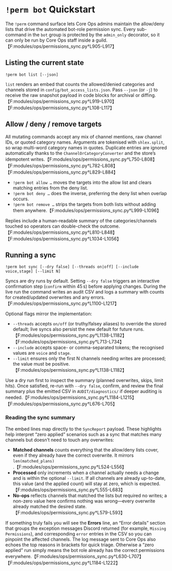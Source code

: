 # `!perm bot` Quickstart

The `!perm` command surface lets Core Ops admins maintain the allow/deny lists
that drive the automated bot-role permission sync. Every sub-command in the
`bot` group is protected by the `admin_only` decorator, so it can only be run by
Core Ops staff inside a guild.【F:modules/ops/permissions_sync.py†L905-L917】

## Listing the current state

```text
!perm bot list [--json]
```

`list` renders an embed that counts the allowed/denied categories and channels
stored in `config/bot_access_lists.json`. Pass `--json` (or `-j`) to receive the
raw snapshot payload in code blocks for archival or diffing.【F:modules/ops/permissions_sync.py†L919-L970】【F:modules/ops/permissions_sync.py†L108-L117】

## Allow / deny / remove targets

All mutating commands accept any mix of channel mentions, raw channel IDs, or
quoted category names. Arguments are tokenised with `shlex.split`, so wrap
multi-word category names in quotes. Duplicate entries are ignored automatically
thanks to the `ChannelOrCategoryConverter` and the store’s idempotent writes.【F:modules/ops/permissions_sync.py†L750-L808】【F:modules/ops/permissions_sync.py†L782-L808】【F:modules/ops/permissions_sync.py†L829-L884】

- `!perm bot allow …` moves the targets into the allow list and clears matching
  entries from the deny list.
- `!perm bot deny …` does the inverse, preferring the deny list when overlap
  occurs.
- `!perm bot remove …` strips the targets from both lists without adding them
  anywhere.【F:modules/ops/permissions_sync.py†L999-L1096】

Replies include a human-readable summary of the categories/channels touched so
operators can double-check the outcome.【F:modules/ops/permissions_sync.py†L810-L848】【F:modules/ops/permissions_sync.py†L1034-L1056】

## Running a sync

```text
!perm bot sync [--dry false] [--threads on|off] [--include voice,stage] [--limit N]
```

Syncs are dry runs by default. Setting `--dry false` triggers an interactive
confirmation step (`confirm` within 45 s) before applying changes. During the
live run the command writes an audit CSV and logs a summary with counts for
created/updated overwrites and any errors.【F:modules/ops/permissions_sync.py†L1100-L1217】

Optional flags mirror the implementation:

- `--threads` accepts `on/off` (or truthy/falsey aliases) to override the stored
  default; live syncs also persist the new default for future runs.【F:modules/ops/permissions_sync.py†L1138-L1182】【F:modules/ops/permissions_sync.py†L713-L734】
- `--include` accepts space- or comma-separated tokens; the recognised values
  are `voice` and `stage`.
- `--limit` ensures only the first N channels needing writes are processed; the
  value must be positive.【F:modules/ops/permissions_sync.py†L1138-L1182】

Use a dry run first to inspect the summary (planned overwrites, skips, limit
hits). Once satisfied, re-run with `--dry false`, confirm, and review the final
summary plus the emitted CSV in `AUDIT/diagnostics/` if deeper auditing is
needed.【F:modules/ops/permissions_sync.py†L1184-L1215】【F:modules/ops/permissions_sync.py†L676-L705】

### Reading the sync summary

The embed lines map directly to the `SyncReport` payload. These highlights help
interpret “zero applied” scenarios such as a sync that matches many channels but
doesn’t need to touch any overwrites:

- **Matched channels** counts everything that the allow/deny lists cover, even
  if they already have the correct overwrite. It mirrors
  `len(matched_plans)`.【F:modules/ops/permissions_sync.py†L524-L556】
- **Processed** only increments when a channel actually needs a change and is
  within the optional `--limit`. If all channels are already up-to-date, this
  value (and the applied count) will stay at zero, which is expected.【F:modules/ops/permissions_sync.py†L555-L683】
- **No-ops** reflects channels that matched the lists but required no writes; a
  non-zero value here confirms nothing was wrong—every overwrite already matched
  the desired state.【F:modules/ops/permissions_sync.py†L579-L593】

If something truly fails you will see the **Errors** line, an “Error details”
section that groups the exception messages Discord returned (for example,
`Missing Permissions`), and corresponding `error` entries in the CSV so you can
pinpoint the affected channels. The log message sent to Core Ops also echoes the
top reasons in brackets for quick triage. Otherwise a “zero applied” run simply
means the bot role already has the correct permissions everywhere.【F:modules/ops/permissions_sync.py†L630-L707】【F:modules/ops/permissions_sync.py†L1184-L1222】
